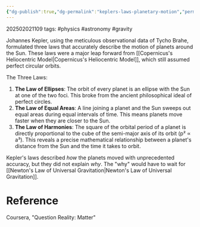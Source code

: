 ```yaml
---
{"dg-publish":true,"dg-permalink":"keplers-laws-planetary-motion","permalink":"/keplers-laws-planetary-motion/"}
---
```



202502021109
tags: #physics #astronomy #gravity

Johannes Kepler, using the meticulous observational data of Tycho Brahe, formulated three laws that accurately describe the motion of planets around the Sun. These laws were a major leap forward from [[Copernicus's Heliocentric Model\|Copernicus's Heliocentric Model]], which still assumed perfect circular orbits.

The Three Laws:

1.  **The Law of Ellipses**: The orbit of every planet is an ellipse with the Sun at one of the two foci. This broke from the ancient philosophical ideal of perfect circles.
2.  **The Law of Equal Areas**: A line joining a planet and the Sun sweeps out equal areas during equal intervals of time. This means planets move faster when they are closer to the Sun.
3.  **The Law of Harmonies**: The square of the orbital period of a planet is directly proportional to the cube of the semi-major axis of its orbit (p² ∝ a³). This reveals a precise mathematical relationship between a planet's distance from the Sun and the time it takes to orbit.

Kepler's laws described _how_ the planets moved with unprecedented accuracy, but they did not explain _why_. The "why" would have to wait for [[Newton's Law of Universal Gravitation\|Newton's Law of Universal Gravitation]].

# Reference

Coursera, "Question Reality: Matter"
